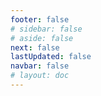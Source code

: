 ```yaml
---
footer: false
# sidebar: false
# aside: false
next: false
lastUpdated: false
navbar: false
# layout: doc
---
```


<script setup>
const chatPrompts = [
  // ビジネスサービス（最初のブロック）
  { id: "1", text: "UAEでの会社登録", category: "business" },
  { id: "2", text: "Mainland会社設立", category: "business" },
  { id: "3", text: "Free Zone会社登録", category: "business" },
  { id: "4", text: "オフショア会社設立", category: "business" },
  { id: "5", text: "UAEフリーランスビザ", category: "business" },
  { id: "6", text: "ドバイビジネスライセンス", category: "business" },
  { id: "7", text: "UAE貿易ライセンス要件", category: "business" },
  { id: "23", text: "UAE事業設立", category: "business" },
  { id: "24", text: "ドバイFree Zone", category: "business" },
  { id: "25", text: "UAE会社登録", category: "business" },
  { id: "26", text: "UAEフリーランスビザ", category: "business" },
  
  // ビザと移民
  { id: "8", text: "UAE Golden Visa申請", category: "visa" },
  { id: "9", text: "UAE就労ビザ", category: "visa" },
  { id: "10", text: "UAE家族ビザスポンサーシップ", category: "visa" },
  { id: "11", text: "ビザ健康診断要件", category: "visa" },
  { id: "12", text: "UAE居住ビザ手続き", category: "visa" },
  { id: "27", text: "UAEビザ要件", category: "visa" },
  
  // 法務と文書
  { id: "13", text: "Emirates ID申請", category: "legal" },
  { id: "14", text: "UAE文書認証", category: "legal" },
  { id: "15", text: "UAE委任状", category: "legal" },
  { id: "16", text: "UAEビジネス契約書審査", category: "legal" },
  { id: "40", text: "Emirates ID更新", category: "legal" },
  
  // 金融サービス
  { id: "17", text: "UAE法人銀行口座", category: "finance" },
  { id: "18", text: "UAE税務登録（VAT）", category: "finance" },
  { id: "19", text: "UAE会計サービス", category: "finance" },
  { id: "20", text: "UAE Economic Substance Regulations", category: "finance" },
  { id: "41", text: "UAE銀行サービス", category: "finance" },
  
  // 不動産とサービス
  { id: "21", text: "UAE不動産投資", category: "property" },
  { id: "22", text: "ドバイオフィス賃貸", category: "property" },

  // 医療
  { id: "47", text: "UAE医療保険", category: "healthcare" },
  { id: "48", text: "ドバイの優良病院", category: "healthcare" },
  { id: "49", text: "UAE健康診断", category: "healthcare" },
  
  // 観光とエンターテイメント（最後）
  { id: "28", text: "ドバイ観光スポット", category: "travel" },
  { id: "29", text: "Expo City Dubai", category: "attractions" },
  { id: "30", text: "Dubai Frameチケット", category: "attractions" },
  { id: "31", text: "Burj Khalifaチケット", category: "attractions" },
  { id: "32", text: "Museum of the Future", category: "attractions" },
  { id: "33", text: "Abu Dhabi Louvre", category: "attractions" },
  { id: "34", text: "Ferrari World Abu Dhabi", category: "attractions" },
  { id: "35", text: "Dubai Mallショッピング", category: "shopping" },
]
</script>

<AIChat :prompts="chatPrompts" />
